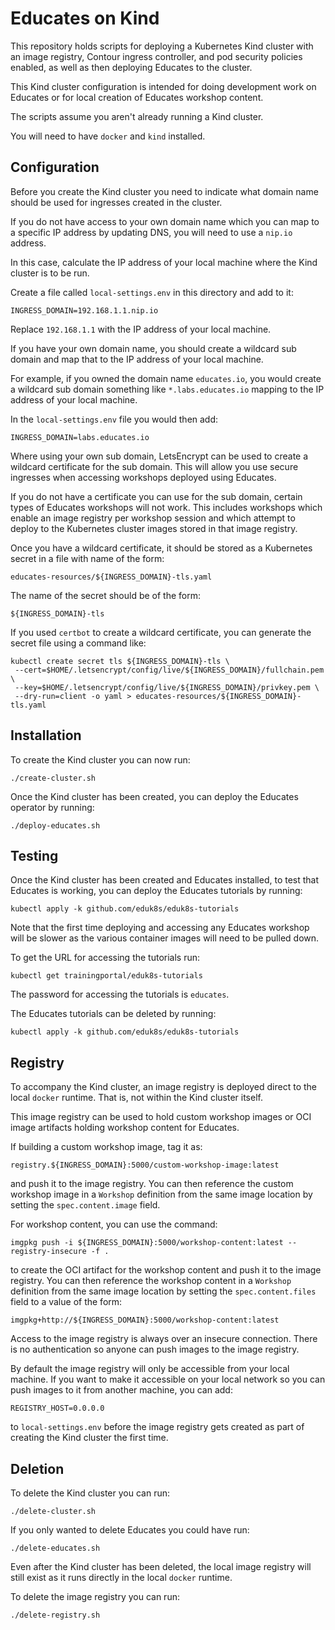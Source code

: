 Educates on Kind
================

This repository holds scripts for deploying a Kubernetes Kind cluster with
an image registry, Contour ingress controller, and pod security policies
enabled, as well as then deploying Educates to the cluster.

This Kind cluster configuration is intended for doing development work on
Educates or for local creation of Educates workshop content.

The scripts assume you aren't already running a Kind cluster.

You will need to have ``docker`` and ``kind`` installed.

Configuration
-------------

Before you create the Kind cluster you need to indicate what domain name
should be used for ingresses created in the cluster.

If you do not have access to your own domain name which you can map to a
specific IP address by updating DNS, you will need to use a ``nip.io``
address.

In this case, calculate the IP address of your local machine where the Kind
cluster is to be run.

Create a file called ``local-settings.env`` in this directory and add to it:

```
INGRESS_DOMAIN=192.168.1.1.nip.io
```

Replace ``192.168.1.1`` with the IP address of your local machine.

If you have your own domain name, you should create a wildcard sub domain and
map that to the IP address of your local machine.

For example, if you owned the domain name ``educates.io``, you would create
a wildcard sub domain something like ``*.labs.educates.io`` mapping to the
IP address of your local machine.

In the ``local-settings.env`` file you would then add:

```
INGRESS_DOMAIN=labs.educates.io
```

Where using your own sub domain, LetsEncrypt can be used to create a
wildcard certificate for the sub domain. This will allow you use secure
ingresses when accessing workshops deployed using Educates.

If you do not have a certificate you can use for the sub domain, certain
types of Educates workshops will not work. This includes workshops which
enable an image registry per workshop session and which attempt to deploy
to the Kubernetes cluster images stored in that image registry.

Once you have a wildcard certificate, it should be stored as a Kubernetes
secret in a file with name of the form:

```
educates-resources/${INGRESS_DOMAIN}-tls.yaml
```

The name of the secret should be of the form:

```
${INGRESS_DOMAIN}-tls
```

If you used ``certbot`` to create a wildcard certificate, you can generate
the secret file using a command like:

```
kubectl create secret tls ${INGRESS_DOMAIN}-tls \
 --cert=$HOME/.letsencrypt/config/live/${INGRESS_DOMAIN}/fullchain.pem \
 --key=$HOME/.letsencrypt/config/live/${INGRESS_DOMAIN}/privkey.pem \
 --dry-run=client -o yaml > educates-resources/${INGRESS_DOMAIN}-tls.yaml
```

Installation
------------

To create the Kind cluster you can now run:

```
./create-cluster.sh
```

Once the Kind cluster has been created, you can deploy the Educates operator
by running:

```
./deploy-educates.sh
```

Testing
-------

Once the Kind cluster has been created and Educates installed, to test that
Educates is working, you can deploy the Educates tutorials by running:

```
kubectl apply -k github.com/eduk8s/eduk8s-tutorials
```

Note that the first time deploying and accessing any Educates workshop will
be slower as the various container images will need to be pulled down.

To get the URL for accessing the tutorials run:

```
kubectl get trainingportal/eduk8s-tutorials
```

The password for accessing the tutorials is ``educates``.

The Educates tutorials can be deleted by running:

```
kubectl apply -k github.com/eduk8s/eduk8s-tutorials
```

Registry
--------

To accompany the Kind cluster, an image registry is deployed direct to
the local ``docker`` runtime. That is, not within the Kind cluster itself.

This image registry can be used to hold custom workshop images or OCI
image artifacts holding workshop content for Educates.

If building a custom workshop image, tag it as:

```
registry.${INGRESS_DOMAIN}:5000/custom-workshop-image:latest
```

and push it to the image registry. You can then reference the custom
workshop image in a ``Workshop`` definition from the same image location
by setting the ``spec.content.image`` field.

For workshop content, you can use the command:

```
imgpkg push -i ${INGRESS_DOMAIN}:5000/workshop-content:latest --registry-insecure -f .
```

to create the OCI artifact for the workshop content and push it to the
image registry. You can then reference the workshop content in a
``Workshop`` definition from the same image location by setting the
``spec.content.files`` field to a value of the form:

```
imgpkg+http://${INGRESS_DOMAIN}:5000/workshop-content:latest
```

Access to the image registry is always over an insecure connection.
There is no authentication so anyone can push images to the image
registry.

By default the image registry will only be accessible from your local
machine. If you want to make it accessible on your local network so you
can push images to it from another machine, you can add:

```
REGISTRY_HOST=0.0.0.0
```

to ``local-settings.env`` before the image registry gets created as part
of creating the Kind cluster the first time.

Deletion
--------

To delete the Kind cluster you can run:

```
./delete-cluster.sh
```

If you only wanted to delete Educates you could have run:

```
./delete-educates.sh
```

Even after the Kind cluster has been deleted, the local image registry will
still exist as it runs directly in the local ``docker`` runtime.

To delete the image registry you can run:

```
./delete-registry.sh
```
